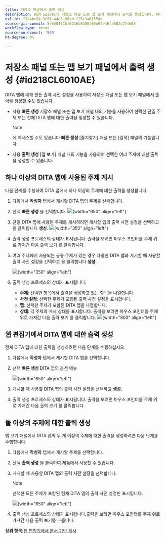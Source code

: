 ```yaml
---
title: 저장소 패널에서 출력 생성
description: AEM Guides의 저장소 패널 또는 맵 보기 패널에서 출력을 생성합니다. 하나 이상의 DITA 맵에서 사용되는 주제를 게시하거나 여러 주제에 대한 출력을 생성하는 방법에 대해 알아봅니다.
exl-id: f7a4be54-9c51-44e6-96bb-f25e3a6155da
source-git-commit: 5e0584f1bf0216b8b00f00b9fe46fa682c244e08
workflow-type: tm+mt
source-wordcount: '540'
ht-degree: 0%

---
```


# 저장소 패널 또는 맵 보기 패널에서 출력 생성 {#id218CL6010AE}

DITA 맵에 대해 만든 출력 사전 설정을 사용하여 저장소 패널 또는 맵 보기 패널에서 출력을 생성할 수도 있습니다.

- 사용 **빠른 생성** 저장소 패널 또는 맵 보기 패널 내의 기능을 사용하여 선택한 단일 주제 또는 전체 DITA 맵에 대한 출력을 생성할 수 있습니다.

  >[!NOTE]
  >
  > 에 액세스할 수도 있습니다 **빠른 생성** [즐겨찾기] 패널 또는 [검색] 패널의 기능입니다.

- 사용 **출력 생성** [맵 보기] 패널 내의 기능을 사용하여 선택한 여러 주제에 대한 출력을 생성할 수 있습니다.

## 하나 이상의 DITA 맵에 사용된 주제 게시

다음 단계를 수행하여 DITA 맵에서 하나 이상의 주제에 대한 출력을 생성합니다.

1. 다음에서 **작성자** 탭에서 게시할 DITA 맵의 주제를 선택합니다.

1. 선택 **빠른 생성** 을 선택합니다.
   ![](images/select-topic-options-menu_cs.png){width="650" align="left"}

1. 단일 DITA 맵에 사용된 주제를 게시하려면 게시할 맵의 출력 사전 설정을 선택하고 을 클릭합니다 **생성**.
   ![](images/select-preset_cs.png){width="350" align="left"}

1. 출력 생성 프로세스의 상태가 표시됩니다. 출력을 보려면 마우스 포인터를 주제 위로 가져간 다음 출력 보기 를 클릭합니다.

1. 여러 주제에서 사용되는 공통 주제가 있는 경우 다양한 DITA 맵과 게시할 때 사용할 출력 사전 설정을 선택하고 을 클릭합니다 **생성.**

   ![](images/select-preset-multiple-maps_cs.png){width="350" align="left"}

1. 출력 생성 프로세스의 상태가 표시됩니다.

   - **주제**: 선택한 항목에서 출력을 생성하고 있는 항목을 나열합니다.
   - **사전 설정**: 선택한 주제가 포함된 출력 사전 설정을 표시합니다.
   - **맵**: 선택한 주제가 포함된 DITA 맵을 나열합니다.
   - **상태**: 각 주제의 게시 상태를 표시합니다.
출력을 보려면 마우스 포인터를 주제 위로 가져간 다음 출력 보기 를 클릭합니다.
     ![](images/output-multiple-maps_cs.png){width="800" align="left"}


## 웹 편집기에서 DITA 맵에 대한 출력 생성

전체 DITA 맵에 대한 출력을 생성하려면 다음 단계를 수행하십시오.

1. 다음에서 **작성자** 탭에서 게시할 DITA 맵을 선택합니다.

1. 선택 **빠른 생성** DITA 맵의 옵션 메뉴

   ![](images/select-map-options-menu_cs.png){width="650" align="left"}

1. 게시할 때 사용할 DITA 맵의 출력 사전 설정을 선택하고 **생성.**

1. 출력 생성 프로세스의 상태가 표시됩니다. 출력을 보려면 마우스 포인터를 주제 위로 가져간 다음 출력 보기 를 클릭합니다.


## 둘 이상의 주제에 대한 출력 생성

맵 보기 패널에서 DITA 맵의 두 개 이상의 주제에 대한 출력을 생성하려면 다음 단계를 수행합니다.

1. 다음에서 **작성자** 탭에서 게시할 주제를 선택합니다.

1. 선택 **출력 생성** 을 클릭하여 제품에서 사용할 수 있습니다.

1. 게시할 때 사용할 DITA 맵의 출력 사전 설정을 선택합니다.

   >[!NOTE]
   >
   > 선택한 모든 주제가 포함된 현재 DITA 맵의 출력 사전 설정만 표시됩니다.

   ![](images/generate-output-multiple-topics_cs.png){width="650" align="left"}

1. 출력 생성 프로세스의 상태가 표시됩니다.출력을 보려면 마우스 포인터를 주제 위로 가져간 다음 출력 보기를 누릅니다.


**상위 항목:**[&#x200B;웹 편집기에서 문서 기반 게시](web-editor-article-publishing.md)
